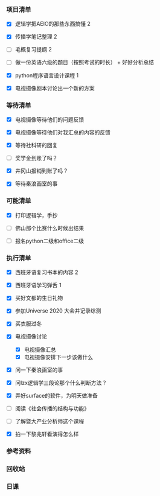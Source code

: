 ### 项目清单

- [x] 逻辑学把AEIO的那些东西搞懂 2

- [x] 传播学笔记整理 2

- [ ] 毛概复习提纲 2

- [ ] 做一份英语六级的题目（按照考试的时长） + 好好分析总结

- [x] python程序语言设计课程 1

- [x] 电视摄像剧本讨论出一个新的方案

  

### 等待清单

- [x] 电视摄像等待他们的问题反馈

- [x] 电视摄像等待他们对我汇总的内容的反馈

- [x] 等待社科研的回复

- [ ] 奖学金到账了吗？

- [x] 井冈山报销到账了吗？

- [x] 等待秦浪画室的事

  

### 可能清单

- [x] 打印逻辑学，手抄
- [ ] 佛山那个比赛什么时候出结果
- [ ] 报名python二级和office二级



### 执行清单

- [x] 西班牙语复习书本的内容 2 

- [x] 西班牙语学习弹舌 1

- [x] 买好文都的生日礼物 

- [x] 参加Universe 2020 大会并记录综测

- [x] 买衣服过冬

- [x] 电视摄像讨论

  - [x] 电视摄像汇总
  - [x] 电视摄像安排下一步该做什么

- [x] 问一下秦浪画室的事

- [x] 问lzx逻辑学三段论那个什么判断方法？

- [x] 弄好surface的软件，为明天做准备

- [ ] 阅读《社会传播的结构与功能》

- [ ] 了解暨大产业分析师这个课程

- [x] 拍一下黎兆轩看演得怎么样

  

### 参考资料



### 回收站



### 日课

